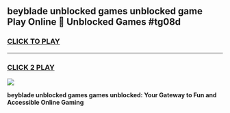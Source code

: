 
## beyblade unblocked games unblocked game Play Online 👋 Unblocked Games #tg08d
<h3>
<a href="https://premium.freeplayer.one?title=beyblade_unblocked_games&ref=21F">CLICK TO PLAY</a></h3>
<hr>

<h3>
<a href="https://premium.freeplayer.one?title=beyblade_unblocked_games&ref=21F">CLICK 2 PLAY</a>
  
</h3>

<a href="https://premium.freeplayer.one?title=beyblade_unblocked_games&ref=21F/"><img src="https://clearcache.store/games.png"></a>


**beyblade unblocked games games unblocked: Your Gateway to Fun and Accessible Online Gaming**
